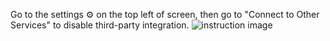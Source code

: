 Go to the settings ⚙️ on the top left of screen, then go to "Connect to Other Services" to disable third-party integration.
![instruction image](https://storage.googleapis.com/mocha-instructions/BEL-WEMOSW-7571896-third-party-integration.jpg)